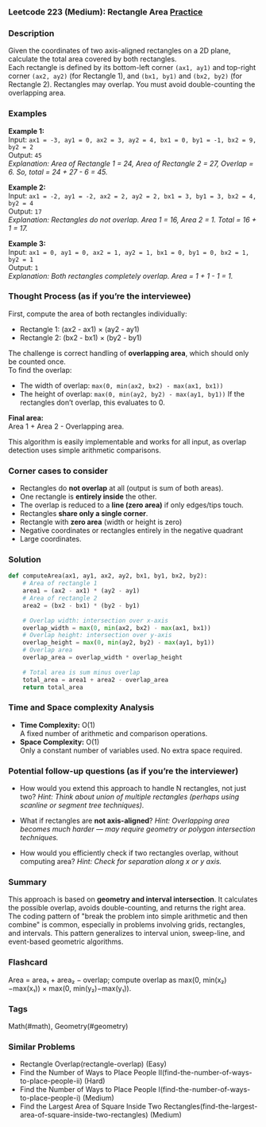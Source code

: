 ### Leetcode 223 (Medium): Rectangle Area [Practice](https://leetcode.com/problems/rectangle-area)

### Description  
Given the coordinates of two axis-aligned rectangles on a 2D plane, calculate the total area covered by both rectangles.  
Each rectangle is defined by its bottom-left corner `(ax1, ay1)` and top-right corner `(ax2, ay2)` (for Rectangle 1), and `(bx1, by1)` and `(bx2, by2)` (for Rectangle 2). Rectangles may overlap. You must avoid double-counting the overlapping area.

### Examples  

**Example 1:**  
Input: `ax1 = -3, ay1 = 0, ax2 = 3, ay2 = 4, bx1 = 0, by1 = -1, bx2 = 9, by2 = 2`  
Output: `45`  
*Explanation: Area of Rectangle 1 = 24, Area of Rectangle 2 = 27, Overlap = 6. So, total = 24 + 27 - 6 = 45.*

**Example 2:**  
Input: `ax1 = -2, ay1 = -2, ax2 = 2, ay2 = 2, bx1 = 3, by1 = 3, bx2 = 4, by2 = 4`  
Output: `17`  
*Explanation: Rectangles do not overlap. Area 1 = 16, Area 2 = 1. Total = 16 + 1 = 17.*

**Example 3:**  
Input: `ax1 = 0, ay1 = 0, ax2 = 1, ay2 = 1, bx1 = 0, by1 = 0, bx2 = 1, by2 = 1`  
Output: `1`  
*Explanation: Both rectangles completely overlap. Area = 1 + 1 - 1 = 1.*

### Thought Process (as if you’re the interviewee)  
First, compute the area of both rectangles individually:
- Rectangle 1: (ax2 - ax1) × (ay2 - ay1)
- Rectangle 2: (bx2 - bx1) × (by2 - by1)

The challenge is correct handling of **overlapping area**, which should only be counted once.  
To find the overlap:
- The width of overlap: `max(0, min(ax2, bx2) - max(ax1, bx1))`
- The height of overlap: `max(0, min(ay2, by2) - max(ay1, by1))`
If the rectangles don’t overlap, this evaluates to 0.

**Final area:**  
Area 1 + Area 2 - Overlapping area.

This algorithm is easily implementable and works for all input, as overlap detection uses simple arithmetic comparisons.

### Corner cases to consider  
- Rectangles do **not overlap** at all (output is sum of both areas).
- One rectangle is **entirely inside** the other.
- The overlap is reduced to a **line (zero area)** if only edges/tips touch.
- Rectangles **share only a single corner**.
- Rectangle with **zero area** (width or height is zero)
- Negative coordinates or rectangles entirely in the negative quadrant
- Large coordinates.

### Solution

```python
def computeArea(ax1, ay1, ax2, ay2, bx1, by1, bx2, by2):
    # Area of rectangle 1
    area1 = (ax2 - ax1) * (ay2 - ay1)
    # Area of rectangle 2
    area2 = (bx2 - bx1) * (by2 - by1)
    
    # Overlap width: intersection over x-axis
    overlap_width = max(0, min(ax2, bx2) - max(ax1, bx1))
    # Overlap height: intersection over y-axis
    overlap_height = max(0, min(ay2, by2) - max(ay1, by1))
    # Overlap area
    overlap_area = overlap_width * overlap_height
    
    # Total area is sum minus overlap
    total_area = area1 + area2 - overlap_area
    return total_area
```

### Time and Space complexity Analysis  

- **Time Complexity:** O(1)  
  A fixed number of arithmetic and comparison operations.
- **Space Complexity:** O(1)  
  Only a constant number of variables used. No extra space required.

### Potential follow-up questions (as if you’re the interviewer)  

- How would you extend this approach to handle N rectangles, not just two?
  *Hint: Think about union of multiple rectangles (perhaps using scanline or segment tree techniques).*

- What if rectangles are **not axis-aligned**?
  *Hint: Overlapping area becomes much harder — may require geometry or polygon intersection techniques.*

- How would you efficiently check if two rectangles overlap, without computing area?
  *Hint: Check for separation along x or y axis.*

### Summary  
This approach is based on **geometry and interval intersection**. It calculates the possible overlap, avoids double-counting, and returns the right area. The coding pattern of "break the problem into simple arithmetic and then combine" is common, especially in problems involving grids, rectangles, and intervals. This pattern generalizes to interval union, sweep-line, and event-based geometric algorithms.


### Flashcard
Area = area₁ + area₂ − overlap; compute overlap as max(0, min(x₂)−max(x₁)) × max(0, min(y₂)−max(y₁)).

### Tags
Math(#math), Geometry(#geometry)

### Similar Problems
- Rectangle Overlap(rectangle-overlap) (Easy)
- Find the Number of Ways to Place People II(find-the-number-of-ways-to-place-people-ii) (Hard)
- Find the Number of Ways to Place People I(find-the-number-of-ways-to-place-people-i) (Medium)
- Find the Largest Area of Square Inside Two Rectangles(find-the-largest-area-of-square-inside-two-rectangles) (Medium)